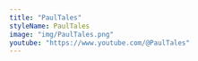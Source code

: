 ```yaml
---
title: "PaulTales"
styleName: PaulTales
image: "img/PaulTales.png"
youtube: "https://www.youtube.com/@PaulTales"
---
```

